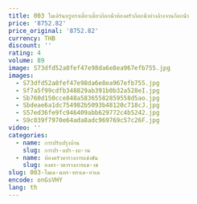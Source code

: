 ```yaml
---
title: 003 โมเดิร์นหรูหราเดี่ยวเดี่ยวก๊อกน้ําห้องครัวก๊อกน้ําอ่างล้างจานก๊อกน้ํา
price: '8752.82'
price_original: '8752.82'
currency: THB
discount: ''
rating: 4
volume: 89
image: S73dfd52a8fef47e98da6e8ea967efb755.jpg
images:
  - S73dfd52a8fef47e98da6e8ea967efb755.jpg
  - Sf7a5f99cdfb348829ab391b0b32a528eI.jpg
  - Sb760d150cce848a58365582859558d5ao.jpg
  - Sbdeae6a1dc754982b5093b48120c718cJ.jpg
  - S57ed36fe9fc946409abb629772c4b5242.jpg
  - S9c039f7970e64ada8adc969769c57c26F.jpg
video: ''
categories:
  - name: การปรับปรุงบ้าน
    slug: การปร-บปร-งบ-าน
  - name: ห้องครัวตารางการแข่งขัน
    slug: องคร-วตารางการแข-งข
slug: 003-โมเด-นหร-หราเด-ยวเด
encode: onGsVHY
lang: th
---
```

  